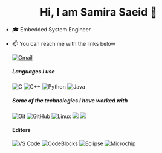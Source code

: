 
<h1 align="center" > Hi, I am Samira Saeid 👋</h1>

- 🎓 Embedded System Engineer 
- :mailbox: You can reach me with the links below
  
    [![Gmail](https://img.shields.io/badge/-GMAIL-D14836?style=for-the-badge&logo=gmail&logoColor=white)](mailto:samirasaeid264@gmail.com)
   

  ##### Languages I use
  ![C](https://img.shields.io/badge/-C-000000?style=flat&logo=c)
  ![C++](https://img.shields.io/badge/-C++-000000?style=flat&logo=c%2B%2B)
  ![Python](https://img.shields.io/badge/-Python-000000?style=flat&logo=python)
  ![Java](https://img.shields.io/badge/-Java-000000?style=flat&logo=java)

  ##### Some of the technologies I have worked with
  ![Git](https://img.shields.io/badge/-Git-222222?style=flat&logo=git&logoColor=F05032)
  ![GitHub](https://img.shields.io/badge/-GitHub-222222?style=flat&logo=github&logoColor=181717)
  ![Linux](https://img.shields.io/badge/-Linux-222222?style=flat&logo=linux&logoColor=FCC624)
  ![](https://img.shields.io/badge/-Qt-222222?style=flat&logo=Qt&logoColor=FCC624)
  ![](https://img.shields.io/badge/-Altium-222222?style=flat&logo=Altium&logoColor=FCC624)

  #### Editors
  ![VS Code](http://img.shields.io/badge/-VS%20Code-222222?style=flat-square&logo=visual-studio-code)
  ![CodeBlocks](http://img.shields.io/badge/-CodeBlocks-222222?style=flat-square&logo=CodeBlocks)
  ![Eclipse](http://img.shields.io/badge/-Eclipse-222222?style=flat-square&logo=Eclipse)
  ![Microchip](http://img.shields.io/badge/-Microchip-222222?style=flat-square&logo=Microchip)
  
  
